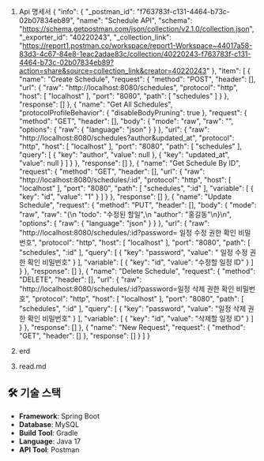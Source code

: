 1. Api 명세서
{
	"info": {
		"_postman_id": "f763783f-c131-4464-b73c-02b07834eb89",
		"name": "Schedule API",
		"schema": "https://schema.getpostman.com/json/collection/v2.1.0/collection.json",
		"_exporter_id": "40220243",
		"_collection_link": "https://report1.postman.co/workspace/report1-Workspace~44017a58-83d3-4c67-84e8-1eac2adae83c/collection/40220243-f763783f-c131-4464-b73c-02b07834eb89?action=share&source=collection_link&creator=40220243"
	},
	"item": [
		{
			"name": "Create Schedule",
			"request": {
				"method": "POST",
				"header": [],
				"url": {
					"raw": "http://localhost:8080/schedules",
					"protocol": "http",
					"host": [
						"localhost"
					],
					"port": "8080",
					"path": [
						"schedules"
					]
				}
			},
			"response": []
		},
		{
			"name": "Get All Schedules",
			"protocolProfileBehavior": {
				"disableBodyPruning": true
			},
			"request": {
				"method": "GET",
				"header": [],
				"body": {
					"mode": "raw",
					"raw": "",
					"options": {
						"raw": {
							"language": "json"
						}
					}
				},
				"url": {
					"raw": "http://localhost:8080/schedules?author&updated_at",
					"protocol": "http",
					"host": [
						"localhost"
					],
					"port": "8080",
					"path": [
						"schedules"
					],
					"query": [
						{
							"key": "author",
							"value": null
						},
						{
							"key": "updated_at",
							"value": null
						}
					]
				}
			},
			"response": []
		},
		{
			"name": "Get Schedule By ID",
			"request": {
				"method": "GET",
				"header": [],
				"url": {
					"raw": "http://localhost:8080/schedules/:id",
					"protocol": "http",
					"host": [
						"localhost"
					],
					"port": "8080",
					"path": [
						"schedules",
						":id"
					],
					"variable": [
						{
							"key": "id",
							"value": "1"
						}
					]
				}
			},
			"response": []
		},
		{
			"name": "Update Schedule",
			"request": {
				"method": "PUT",
				"header": [],
				"body": {
					"mode": "raw",
					"raw": "{\n    \"todo\": \"수정된 할일\",\n    \"author\": \"홍길동\"\n}\n",
					"options": {
						"raw": {
							"language": "json"
						}
					}
				},
				"url": {
					"raw": "http://localhost:8080/schedules/:id?password= 일정 수정 권한 확인 비밀번호",
					"protocol": "http",
					"host": [
						"localhost"
					],
					"port": "8080",
					"path": [
						"schedules",
						":id"
					],
					"query": [
						{
							"key": "password",
							"value": " 일정 수정 권한 확인 비밀번호"
						}
					],
					"variable": [
						{
							"key": "id",
							"value": "수정할 일정 ID"
						}
					]
				}
			},
			"response": []
		},
		{
			"name": "Delete Schedule",
			"request": {
				"method": "DELETE",
				"header": [],
				"url": {
					"raw": "http://localhost:8080/schedules/:id?password=일정 삭제 권한 확인 비밀번호",
					"protocol": "http",
					"host": [
						"localhost"
					],
					"port": "8080",
					"path": [
						"schedules",
						":id"
					],
					"query": [
						{
							"key": "password",
							"value": "일정 삭제 권한 확인 비밀번호"
						}
					],
					"variable": [
						{
							"key": "id",
							"value": "삭제할 일정 ID"
						}
					]
				}
			},
			"response": []
		},
		{
			"name": "New Request",
			"request": {
				"method": "GET",
				"header": []
			},
			"response": []
		}
	]
}
2. erd

3. read.md
## 🛠 기술 스택
- **Framework**: Spring Boot
- **Database**: MySQL
- **Build Tool**: Gradle
- **Language**: Java 17
- **API Tool**: Postman

